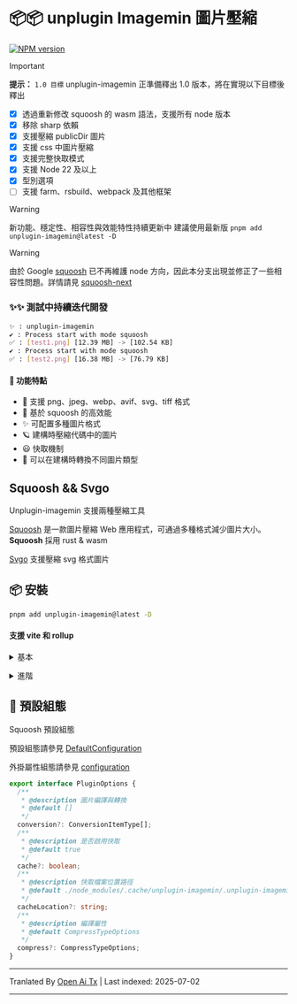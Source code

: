 # 📦📦 unplugin Imagemin 圖片壓縮

[![NPM version](https://img.shields.io/npm/v/unplugin-imagemin?color=a1b858&label=)](https://www.npmjs.com/package/unplugin-imagemin)

> [!IMPORTANT]
> **提示：**
> `1.0 目標` unplugin-imagemin 正準備釋出 1.0 版本，將在實現以下目標後釋出

- [x] 透過重新修改 squoosh 的 wasm 語法，支援所有 node 版本
- [x] 移除 sharp 依賴
- [x] 支援壓縮 publicDir 圖片
- [x] 支援 css 中圖片壓縮
- [x] 支援完整快取模式
- [x] 支援 Node 22 及以上
- [x] 型別選項
- [ ] 支援 farm、rsbuild、webpack 及其他框架

> [!WARNING]
新功能、穩定性、相容性與效能特性持續更新中
建議使用最新版  `pnpm add unplugin-imagemin@latest -D`

> [!WARNING]
由於 Google [squoosh](https://github.com/GoogleChromeLabs/squoosh) 已不再維護 node 方向，因此本分支出現並修正了一些相容性問題。詳情請見 [squoosh-next](https://github.com/ErKeLost/squoosh-node-latest)

### ✨✨ 測試中持續迭代開發

```bash
✨ : unplugin-imagemin
✔ : Process start with mode squoosh
✅ : [test1.png] [12.39 MB] -> [102.54 KB]
✔ : Process start with mode squoosh
✅ : [test2.png] [16.38 MB] -> [76.79 KB]
```

#### 🌈 功能特點

- 🍰 支援 png、jpeg、webp、avif、svg、tiff 格式
- 🦾 基於 squoosh 的高效能
- ✨ 可配置多種圖片格式
- 🪐 建構時壓縮代碼中的圖片
- 😃 快取機制
- 🌈 可以在建構時轉換不同圖片類型

## Squoosh && Svgo

Unplugin-imagemin 支援兩種壓縮工具

[Squoosh](https://github.com/GoogleChromeLabs/squoosh) 是一款圖片壓縮 Web 應用程式，可通過多種格式減少圖片大小。
**Squoosh** 採用 rust & wasm

[Svgo](https://github.com/svg/svgo) 支援壓縮 svg 格式圖片

## 📦 安裝

```bash
pnpm add unplugin-imagemin@latest -D
```

#### 支援 vite 和 rollup

<details>
<summary>基本</summary><br>

```ts
import { defineConfig } from 'vite';
import vue from '@vitejs/plugin-vue';
import imagemin from 'unplugin-imagemin/vite';
// https://vitejs.dev/config/
export default defineConfig({
  plugins: [vue(), imagemin()],
});
```

<br></details>

<details>
<summary>進階</summary><br>

```ts
iimport { defineConfig } from 'vite';
import vue from '@vitejs/plugin-vue';
import imagemin from 'unplugin-imagemin/vite';
// https://vitejs.dev/config/
export default defineConfig({
  plugins: [
    vue(),
    imagemin({
      // 預設為 true
      cache: false,
      // 壓縮不同圖片的預設配置選項
      compress: {
        jpg: {
          quality: 10,
        },
        jpeg: {
          quality: 10,
        },
        png: {
          quality: 10,
        },
```typescript
        webp: {
          quality: 10,
        },
      },
      conversion: [
        { from: 'jpeg', to: 'webp' },
        { from: 'png', to: 'webp' },
        { from: 'JPG', to: 'jpeg' },
      ],
    }),
  ],
});

```

<br></details>

## 🌸 預設組態

Squoosh 預設組態

預設組態請參見 [DefaultConfiguration](https://github.com/ErKeLost/unplugin-imagemin/blob/main/src/core/compressOptions.ts)

外掛屬性組態請參見 [configuration](https://github.com/ErKeLost/unplugin-imagemin/blob/main/src/core/types/index.ts)

```typescript
export interface PluginOptions {
  /**
   * @description 圖片編譯與轉換
   * @default []
   */
  conversion?: ConversionItemType[];
  /**
   * @description 是否啟用快取
   * @default true
   */
  cache?: boolean;
  /**
   * @description 快取檔案位置路徑
   * @default ./node_modules/.cache/unplugin-imagemin/.unplugin-imagemin-cache
   */
  cacheLocation?: string;
  /**
   * @description 編譯屬性
   * @default CompressTypeOptions
   */
  compress?: CompressTypeOptions;
}
```

---

Tranlated By [Open Ai Tx](https://github.com/OpenAiTx/OpenAiTx) | Last indexed: 2025-07-02

---
